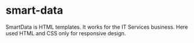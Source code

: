 # smart-data
SmartData is HTML templates.
It works for the IT Services business.
Here used HTML and CSS only for responsive design.
